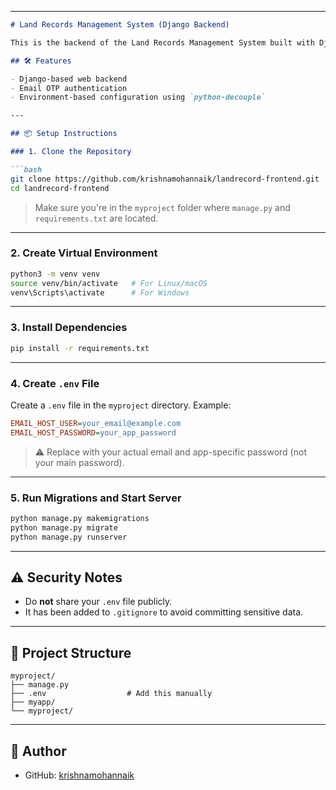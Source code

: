 

---

````markdown
# Land Records Management System (Django Backend)

This is the backend of the Land Records Management System built with Django. It supports OTP-based email verification using environment variables.

## 🛠 Features

- Django-based web backend
- Email OTP authentication
- Environment-based configuration using `python-decouple`

---

## 📦 Setup Instructions

### 1. Clone the Repository

```bash
git clone https://github.com/krishnamohannaik/landrecord-frontend.git
cd landrecord-frontend
````

> Make sure you're in the `myproject` folder where `manage.py` and `requirements.txt` are located.

---

### 2. Create Virtual Environment

```bash
python3 -m venv venv
source venv/bin/activate   # For Linux/macOS
venv\Scripts\activate      # For Windows
```

---

### 3. Install Dependencies

```bash
pip install -r requirements.txt
```

---

### 4. Create `.env` File

Create a `.env` file in the `myproject` directory. Example:

```ini
EMAIL_HOST_USER=your_email@example.com
EMAIL_HOST_PASSWORD=your_app_password
```

> ⚠️ Replace with your actual email and app-specific password (not your main password).

---

### 5. Run Migrations and Start Server

```bash
python manage.py makemigrations
python manage.py migrate
python manage.py runserver
```

---

## ⚠️ Security Notes

* Do **not** share your `.env` file publicly.
* It has been added to `.gitignore` to avoid committing sensitive data.

---

## 📁 Project Structure

```
myproject/
├── manage.py
├── .env                  # Add this manually
├── myapp/
└── myproject/
```

---

## 🔗 Author

* GitHub: [krishnamohannaik](https://github.com/krishnamohannaik)

```
```
